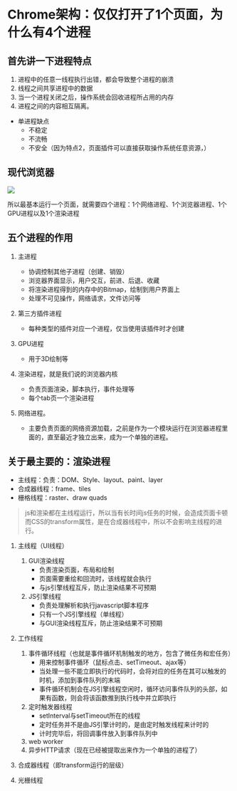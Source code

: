 # Chrome架构：仅仅打开了1个页面，为什么有4个进程

## 首先讲一下进程特点

1. 进程中的任意一线程执行出错，都会导致整个进程的崩溃
2. 线程之间共享进程中的数据
3. 当一个进程关闭之后，操作系统会回收进程所占用的内存
4. 进程之间的内容相互隔离。

* 单进程缺点
  + 不稳定
  + 不流畅
  + 不安全（因为特点2，页面插件可以直接获取操作系统任意资源，）

## 现代浏览器

![](https://static001.geekbang.org/resource/image/b6/fc/b61cab529fa31301bde290813b4587fc.png)

所以最基本运行一个页面，就需要四个进程：1个网络进程、1个浏览器进程、1个GPU进程以及1个渲染进程

## 五个进程的作用

1. 主进程
   * 协调控制其他子进程（创建、销毁）
   * 浏览器界面显示，用户交互，前进、后退、收藏
   * 将渲染进程得到的内存中的Bitmap，绘制到用户界面上
   * 处理不可见操作，网络请求，文件访问等

2. 第三方插件进程
   * 每种类型的插件对应一个进程，仅当使用该插件时才创建

3. GPU进程
   * 用于3D绘制等

4. 渲染进程，就是我们说的浏览器内核
   * 负责页面渲染，脚本执行，事件处理等
   * 每个tab页一个渲染进程

5. 网络进程。
   * 主要负责页面的网络资源加载，之前是作为一个模块运行在浏览器进程里面的，直至最近才独立出来，成为一个单独的进程。

## 关于最主要的：渲染进程

* 主线程：负责：DOM、Style、layout、paint、layer
* 合成器线程：frame、tiles
* 栅格线程：raster、draw quads

> js和渲染都在主线程运行，所以当有长时间js任务的时候，会造成页面卡顿
> 而CSS的transform属性，是在合成器线程中，所以不会影响主线程的进行。

1. 主线程（UI线程）
   1. GUI渲染线程
      * 负责渲染页面，布局和绘制
      * 页面需要重绘和回流时，该线程就会执行
      * 与js引擎线程互斥，防止渲染结果不可预期
   2. JS引擎线程
      * 负责处理解析和执行javascript脚本程序
      * 只有一个JS引擎线程（单线程）
      * 与GUI渲染线程互斥，防止渲染结果不可预期

2. 工作线程
   1. 事件循环线程（也就是事件循环机制触发的地方，包含了微任务和宏任务）
      * 用来控制事件循环（鼠标点击、setTimeout、ajax等）
      * 当处理一些不能立即执行的代码时，会将对应的任务在其可以触发的时机，添加到事件队列的末端
      * 事件循环机制会在JS引擎线程空闲时，循环访问事件队列的头部，如果有函数，则会将该函数推到执行栈中并立即执行
   2. 定时触发器线程
      * setInterval与setTimeout所在的线程
      * 定时任务并不是由JS引擎计时的，是由定时触发线程来计时的
      * 计时完毕后，将回调事件放入到事件队列中
   3. web worker
   4. 异步HTTP请求（现在已经被提取出来作为一个单独的进程了）
3. 合成器线程（即transform运行的层级）
4. 光栅线程
